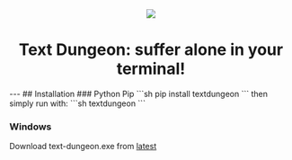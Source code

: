 <div align=center>
  <img src="https://github.com/Masbender/text-dungeon/assets/91911303/63d96f62-a73d-4d79-ae93-347dd9906034">
  <h1 align=center>Text Dungeon: suffer alone in your terminal!</h1>
</div>
---
## Installation
### Python Pip
```sh
pip install textdungeon
```
then simply run with:
```sh
textdungeon
```

### Windows
Download text-dungeon.exe from [latest](https://github.com/Masbender/text-dungeon/releases/latest)

